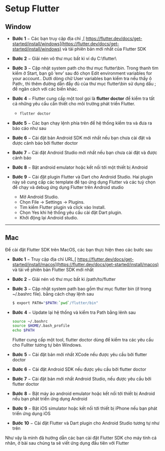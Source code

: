 # Setup Flutter

## Window

- **Bước 1** − Các bạn truy cập địa chỉ ,[ https://flutter.dev/docs/get-started/install/windows](https://flutter.dev/docs/get-started/install/windows) và tải phiên bản mới nhất của Flutter SDK

- **Bước 2** − Giải nén vô thư mục bất kì ví dụ C:\flutter\

- **Bước 3** − Cập nhật system path cho thư mục flutter\bin. Trong thanh tìm kiếm ở Start, bạn gõ ‘env’ sau đó chọn Edit environment variables for your account.. Dưới dòng chữ User variables bạn kiểm tra nếu thấy ô Path:, thì thêm đường dẫn đầy đủ của thư mục flutter\bin sử dụng dấu ; để ngăn cách với các biến khác.

- **Bước 4** − Flutter cung cấp một tool gọi là **flutter doctor** để kiểm tra tất cả những yêu cầu cần thiết cho môi trường phát triển Flutter. 

  - ```bash
    flutter doctor
    ```

- **Bước 5** − Các bạn chạy lệnh phía trên để hệ thống kiểm tra và đưa ra báo cáo như sau

- **Bước 6** − Cài đặt bản Android SDK mới nhất nếu bạn chưa cài đặt và được cảnh báo bởi flutter doctor

- **Bước 7** − Cài đặt Android Studio mới nhất nếu bạn chưa cài đặt và được cảnh báo

- **Bước 8** − Bật android emulator hoặc kết nối tới một thiết bị Android

- **Bước 9** − Cài đặt plugin Flutter và Dart cho Android Studio. Hai plugin này sẽ cung cấp các template để tạo ứng dụng Flutter và các tuỳ chọn để chạy và debug ứng dụng Flutter trên Android studio

  - Mở Android Studio.
  - Chọn File → Settings → Plugins.
  - Tìm kiếm Flutter plugin và click vào Install.
  - Chọn Yes khi hệ thống yêu cầu cài đặt Dart plugin.
  - Khởi động lại Android studio.

---------------------------------



## Mac

Để cài đặt Flutter SDK trên MacOS, các bạn thực hiện theo các bước sau

- **Bước 1** − Truy cập địa chỉ URL,[ https://flutter.dev/docs/get-started/install/macos](https://flutter.dev/docs/get-started/install/macos) và tải về phiên bản Flutter SDK mới nhất

- **Bước 2** − Giải nén vô thư mục bất kì /path/to/flutter

- **Bước 3** − Cập nhật system path bao gồm thư mục flutter bin (ở trong ~/.bashrc file). bằng cách chạy lệnh sau

  ```bash
  $ export PATH="$PATH:`pwd`/flutter/bin"
  ```

- **Bước** **4** − Update lại hệ thống và kiểm tra Path bằng lênh sau

  ```bash
  source ~/.bashrc
  source $HOME/.bash_profile
  echo $PATH
  ```

  Flutter cung cấp một tool, flutter doctor dùng để kiểm tra các yêu cầu cho Fullter tương tự bên Windows.

- **Bước** **5** − Cài đặt bản mới nhất XCode nếu được yêu cầu bởi flutter doctor

- **Bước** **6** − Cài đặt Android SDK nếu được yêu cầu bởi flutter doctor

- **Bước** **7** − Cài đặt bản mới nhất Android Studio, nếu được yêu cầu bởi flutter doctor

- **Bước** **8** − Bật máy ảo android emulator hoặc kết nối tới thiết bị Android nếu bạn phát triển ứng dụng Android

- **Bước** **9** − Bật iOS simulator hoặc kết nối tới thiết bị iPhone nếu bạn phát triển ứng dụng iOS

- **Bước** **10** − Cài đặt Flutter và Dart plugin cho Android Studio tương tự như trên



Như vậy là mình đã hướng dẫn các bạn cài đặt Flutter SDK cho máy tính cá nhân, ở bài sau chúng ta sẽ viết ứng dụng đầu tiên với Flutter

